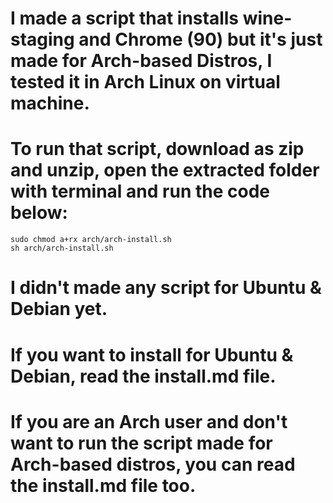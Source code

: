 # I made a script that installs wine-staging and Chrome (90) but it's just made for Arch-based Distros, I tested it in Arch Linux on virtual machine. 
# To run that script, download as zip and unzip, open the extracted folder with terminal and run the code below:
```
sudo chmod a+rx arch/arch-install.sh
sh arch/arch-install.sh
```
# I didn't made any script for Ubuntu & Debian yet. 
# If you want to install for Ubuntu & Debian, read the install.md file.
# If you are an Arch user and don't want to run the script made for Arch-based distros, you can read the install.md file too.
